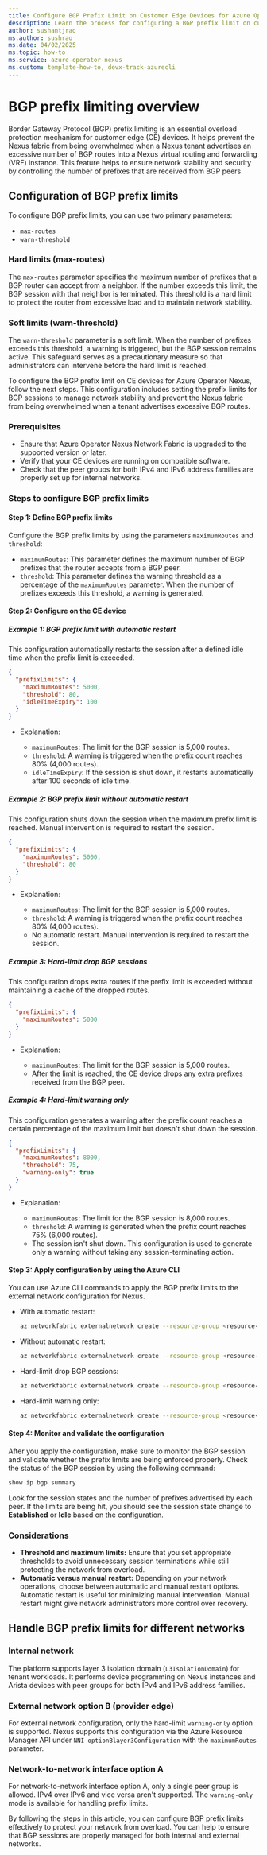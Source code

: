 ```yaml
---
title: Configure BGP Prefix Limit on Customer Edge Devices for Azure Operator Nexus
description: Learn the process for configuring a BGP prefix limit on customer edge (CE) devices for Azure Operator Nexus.
author: sushantjrao 
ms.author: sushrao
ms.date: 04/02/2025
ms.topic: how-to
ms.service: azure-operator-nexus
ms.custom: template-how-to, devx-track-azurecli
---
```


# BGP prefix limiting overview

Border Gateway Protocol (BGP) prefix limiting is an essential overload protection mechanism for customer edge (CE) devices. It helps prevent the Nexus fabric from being overwhelmed when a Nexus tenant advertises an excessive number of BGP routes into a Nexus virtual routing and forwarding (VRF) instance. This feature helps to ensure network stability and security by controlling the number of prefixes that are received from BGP peers.

## Configuration of BGP prefix limits

To configure BGP prefix limits, you can use two primary parameters:

- `max-routes`
- `warn-threshold`

### Hard limits (max-routes)

The `max-routes` parameter specifies the maximum number of prefixes that a BGP router can accept from a neighbor. If the number exceeds this limit, the BGP session with that neighbor is terminated. This threshold is a hard limit to protect the router from excessive load and to maintain network stability.

### Soft limits (warn-threshold)

The `warn-threshold` parameter is a soft limit. When the number of prefixes exceeds this threshold, a warning is triggered, but the BGP session remains active. This safeguard serves as a precautionary measure so that administrators can intervene before the hard limit is reached.

To configure the BGP prefix limit on CE devices for Azure Operator Nexus, follow the next steps. This configuration includes setting the prefix limits for BGP sessions to manage network stability and prevent the Nexus fabric from being overwhelmed when a tenant advertises excessive BGP routes.

### Prerequisites

- Ensure that Azure Operator Nexus Network Fabric is upgraded to the supported version or later.
- Verify that your CE devices are running on compatible software.
- Check that the peer groups for both IPv4 and IPv6 address families are properly set up for internal networks.

### Steps to configure BGP prefix limits

#### Step 1: Define BGP prefix limits

Configure the BGP prefix limits by using the parameters `maximumRoutes` and `threshold`:

- `maximumRoutes`: This parameter defines the maximum number of BGP prefixes that the router accepts from a BGP peer.
- `threshold`: This parameter defines the warning threshold as a percentage of the `maximumRoutes` parameter. When the number of prefixes exceeds this threshold, a warning is generated.

#### Step 2: Configure on the CE device

##### Example 1: BGP prefix limit with automatic restart

This configuration automatically restarts the session after a defined idle time when the prefix limit is exceeded.

```json
{
  "prefixLimits": {
    "maximumRoutes": 5000,
    "threshold": 80,
    "idleTimeExpiry": 100
  }
}
```

- Explanation:

  - `maximumRoutes`: The limit for the BGP session is 5,000 routes.
  - `threshold`: A warning is triggered when the prefix count reaches 80% (4,000 routes).
  - `idleTimeExpiry`: If the session is shut down, it restarts automatically after 100 seconds of idle time.

##### Example 2: BGP prefix limit without automatic restart

This configuration shuts down the session when the maximum prefix limit is reached. Manual intervention is required to restart the session.

```json
{
  "prefixLimits": {
    "maximumRoutes": 5000,
    "threshold": 80
  }
}
```

- Explanation:

  - `maximumRoutes`: The limit for the BGP session is 5,000 routes.
  - `threshold`: A warning is triggered when the prefix count reaches 80% (4,000 routes).
  - No automatic restart. Manual intervention is required to restart the session.

##### Example 3: Hard-limit drop BGP sessions

This configuration drops extra routes if the prefix limit is exceeded without maintaining a cache of the dropped routes.

```json
{
  "prefixLimits": {
    "maximumRoutes": 5000
  }
}
```

- Explanation:

  - `maximumRoutes`: The limit for the BGP session is 5,000 routes.
  - After the limit is reached, the CE device drops any extra prefixes received from the BGP peer.

##### Example 4: Hard-limit warning only

This configuration generates a warning after the prefix count reaches a certain percentage of the maximum limit but doesn't shut down the session.

```json
{
  "prefixLimits": {
    "maximumRoutes": 8000,
    "threshold": 75,
    "warning-only": true
  }
}
```

- Explanation:

  - `maximumRoutes`: The limit for the BGP session is 8,000 routes.
  - `threshold`: A warning is generated when the prefix count reaches 75% (6,000 routes).
  - The session isn't shut down. This configuration is used to generate only a warning without taking any session-terminating action.

#### Step 3: Apply configuration by using the Azure CLI

You can use Azure CLI commands to apply the BGP prefix limits to the external network configuration for Nexus.

- With automatic restart:

   ```bash
   az networkfabric externalnetwork create --resource-group <resource-group> --fabric-name <fabric-name> --network-name <network-name> --prefix-limits '{"maximumRoutes": 5000, "threshold": 80, "idleTimeExpiry": 100}'
   ```

- Without automatic restart:

   ```bash
   az networkfabric externalnetwork create --resource-group <resource-group> --fabric-name <fabric-name> --network-name <network-name> --prefix-limits '{"maximumRoutes": 5000, "threshold": 80}'
   ```

- Hard-limit drop BGP sessions:

   ```bash
   az networkfabric externalnetwork create --resource-group <resource-group> --fabric-name <fabric-name> --network-name <network-name> --prefix-limits '{"maximumRoutes": 5000}'
   ```

- Hard-limit warning only:

   ```bash
   az networkfabric externalnetwork create --resource-group <resource-group> --fabric-name <fabric-name> --network-name <network-name> --prefix-limits '{"maximumRoutes": 8000, "threshold": 75, "warning-only": true}'
   ```

#### Step 4: Monitor and validate the configuration

After you apply the configuration, make sure to monitor the BGP session and validate whether the prefix limits are being enforced properly. Check the status of the BGP session by using the following command:

```bash
show ip bgp summary
```

Look for the session states and the number of prefixes advertised by each peer. If the limits are being hit, you should see the session state change to **Established** or **Idle** based on the configuration.

### Considerations

- **Threshold and maximum limits:** Ensure that you set appropriate thresholds to avoid unnecessary session terminations while still protecting the network from overload.
- **Automatic versus manual restart:** Depending on your network operations, choose between automatic and manual restart options. Automatic restart is useful for minimizing manual intervention. Manual restart might give network administrators more control over recovery.

## Handle BGP prefix limits for different networks

### Internal network

The platform supports layer 3 isolation domain (`L3IsolationDomain`) for tenant workloads. It performs device programming on Nexus instances and Arista devices with peer groups for both IPv4 and IPv6 address families.

### External network option B (provider edge)

For external network configuration, only the hard-limit `warning-only` option is supported. Nexus supports this configuration via the Azure Resource Manager API under `NNI optionBlayer3Configuration` with the `maximumRoutes` parameter.

### Network-to-network interface option A

For network-to-network interface option A, only a single peer group is allowed. IPv4 over IPv6 and vice versa aren't supported. The `warning-only` mode is available for handling prefix limits.

By following the steps in this article, you can configure BGP prefix limits effectively to protect your network from overload. You can help to ensure that BGP sessions are properly managed for both internal and external networks.